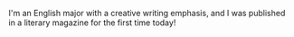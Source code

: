I'm an English major with a creative writing emphasis, and I was published in a literary magazine for the first time today!
